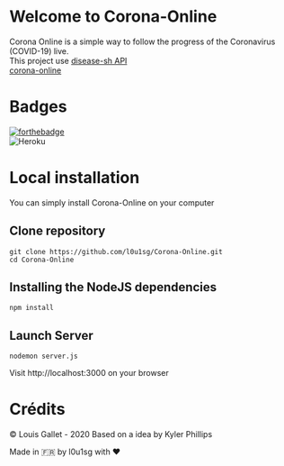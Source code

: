 # Welcome to Corona-Online

Corona Online is a simple way to follow the progress of the Coronavirus (COVID-19) live.  
This project use [disease-sh API](https://github.com/disease-sh)  
[corona-online](https://corona-online.ga)

# Badges

[![forthebadge](https://forthebadge.com/images/badges/made-with-javascript.svg)](https://forthebadge.com)  
![Heroku](https://heroku-badge.herokuapp.com/?app=corona--web)

# Local installation

You can simply install Corona-Online on your computer

## Clone repository

```
git clone https://github.com/l0u1sg/Corona-Online.git
cd Corona-Online
```

## Installing the NodeJS dependencies

```
npm install
```

## Launch Server

```
nodemon server.js
```

Visit http://localhost:3000 on your browser

# Crédits

© Louis Gallet - 2020
Based on a idea by Kyler Phillips

Made in 🇫🇷 by l0u1sg with ❤️
